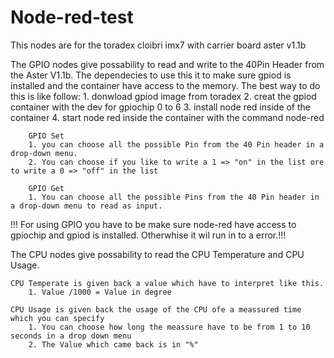 # Node-red-test
This nodes are for the toradex cloibri imx7 with carrier board aster v1.1b

The GPIO nodes give possability to read and write to the 40Pin Header from the Aster V1.1b. 
The dependecies to use this it to make sure gpiod is installed and the container have access to the memory. 
The best way to do this is like follow:
	1. donwload gpiod image from toradex
	2. creat the gpiod container with the dev for gpiochip 0 to 6
	3. install node red inside of the container
	4. start node red inside the container with the command node-red
		
		GPIO Set
		1. you can choose all the possible Pin from the 40 Pin header in a drop-down menu.
		2. You can choose if you like to write a 1 => "on" in the list ore to write a 0 => "off" in the list
		
		GPIO Get
		1. You can choose all the possible Pins from the 40 Pin header in a drop-down menu to read as input.
		
!!! For using GPIO you have to be make sure node-red have access to gpiochip and gpiod is installed. Otherwhise it wil run in to a error.!!!
		
The CPU nodes give possability to read the CPU Temperature and CPU Usage. 

	CPU Temperate is given back a value which have to interpret like this. 
		1. Value /1000 = Value in degree
	
	CPU Usage is given back the usage of the CPU ofe a meassured time which you can specify
		1. You can choose how long the meassure have to be from 1 to 10 seconds in a drop down menu
		2. The Value which came back is in "%"
	
	
